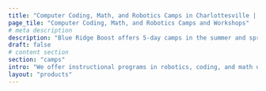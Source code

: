 ```yaml
---
title: "Computer Coding, Math, and Robotics Camps in Charlottesville | Blue Ridge Boost"
page_tile: "Computer Coding, Math, and Robotics Camps and Workshops"
# meta description
description: "Blue Ridge Boost offers 5-day camps in the summer and spring, and 1-day camps in the days off school and winter break. Sign up to learn robotics, coding, and math!"
draft: false
# content section
section: "camps"
intro: "We offer instructional programs in robotics, coding, and math during the 2024 Spring and Summer breaks, and days off school."
layout: "products"
---
```


